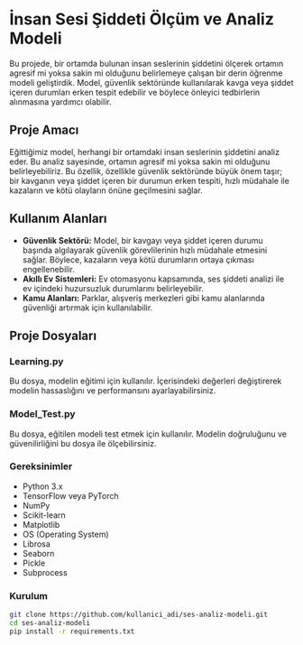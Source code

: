# İnsan Sesi Şiddeti Ölçüm ve Analiz Modeli

Bu projede, bir ortamda bulunan insan seslerinin şiddetini ölçerek ortamın agresif mi yoksa sakin mi olduğunu belirlemeye çalışan bir derin öğrenme modeli geliştirdik. Model, güvenlik sektöründe kullanılarak kavga veya şiddet içeren durumları erken tespit edebilir ve böylece önleyici tedbirlerin alınmasına yardımcı olabilir.

## Proje Amacı

Eğittiğimiz model, herhangi bir ortamdaki insan seslerinin şiddetini analiz eder. Bu analiz sayesinde, ortamın agresif mi yoksa sakin mi olduğunu belirleyebiliriz. Bu özellik, özellikle güvenlik sektöründe büyük önem taşır; bir kavganın veya şiddet içeren bir durumun erken tespiti, hızlı müdahale ile kazaların ve kötü olayların önüne geçilmesini sağlar.

## Kullanım Alanları

- **Güvenlik Sektörü:** Model, bir kavgayı veya şiddet içeren durumu başında algılayarak güvenlik görevlilerinin hızlı müdahale etmesini sağlar. Böylece, kazaların veya kötü durumların ortaya çıkması engellenebilir.
- **Akıllı Ev Sistemleri:** Ev otomasyonu kapsamında, ses şiddeti analizi ile ev içindeki huzursuzluk durumlarını belirleyebilir.
- **Kamu Alanları:** Parklar, alışveriş merkezleri gibi kamu alanlarında güvenliği artırmak için kullanılabilir.

## Proje Dosyaları

### Learning.py

Bu dosya, modelin eğitimi için kullanılır. İçerisindeki değerleri değiştirerek modelin hassaslığını ve performansını ayarlayabilirsiniz.

### Model_Test.py

Bu dosya, eğitilen modeli test etmek için kullanılır. Modelin doğruluğunu ve güvenilirliğini bu dosya ile ölçebilirsiniz.

### Gereksinimler

- Python 3.x
- TensorFlow veya PyTorch
- NumPy
- Scikit-learn
- Matplotlib
- OS (Operating System)
- Librosa
- Seaborn
- Pickle
- Subprocess

### Kurulum

```bash
git clone https://github.com/kullanici_adi/ses-analiz-modeli.git
cd ses-analiz-modeli
pip install -r requirements.txt
